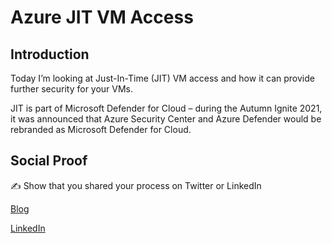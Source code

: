# Azure JIT VM Access

## Introduction

Today I’m looking at Just-In-Time (JIT) VM access and how it can provide further security for your VMs.


JIT is part of Microsoft Defender for Cloud – during the Autumn Ignite 2021, it was announced that Azure Security Center and Azure Defender would be rebranded as Microsoft Defender for Cloud.

## Social Proof

✍️ Show that you shared your process on Twitter or LinkedIn

[Blog](https://michaeldurkan.com/2021/12/30/100daysofcloud-day43-azurejitvmaccess/)

[LinkedIn](https://www.linkedin.com/posts/michael-durkan-1a72a759_100-days-of-cloud-day-43-azure-jit-vm-activity-6882385923884011521-tjH7)

